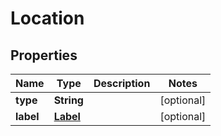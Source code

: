 # Location

## Properties
Name | Type | Description | Notes
------------ | ------------- | ------------- | -------------
**type** | **String** |  |  [optional]
**label** | [**Label**](Label.md) |  |  [optional]
